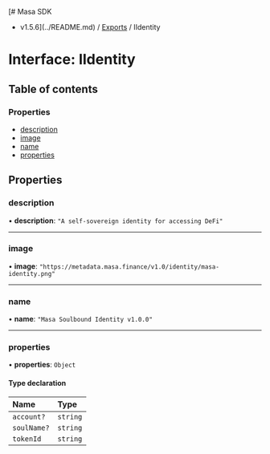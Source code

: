 [# Masa SDK
 - v1.5.6](../README.md) / [Exports](../modules.md) / IIdentity

# Interface: IIdentity

## Table of contents

### Properties

- [description](IIdentity.md#description)
- [image](IIdentity.md#image)
- [name](IIdentity.md#name)
- [properties](IIdentity.md#properties)

## Properties

### description

• **description**: ``"A self-sovereign identity for accessing DeFi"``

___

### image

• **image**: ``"https://metadata.masa.finance/v1.0/identity/masa-identity.png"``

___

### name

• **name**: ``"Masa Soulbound Identity v1.0.0"``

___

### properties

• **properties**: `Object`

#### Type declaration

| Name | Type |
| :------ | :------ |
| `account?` | `string` |
| `soulName?` | `string` |
| `tokenId` | `string` |
